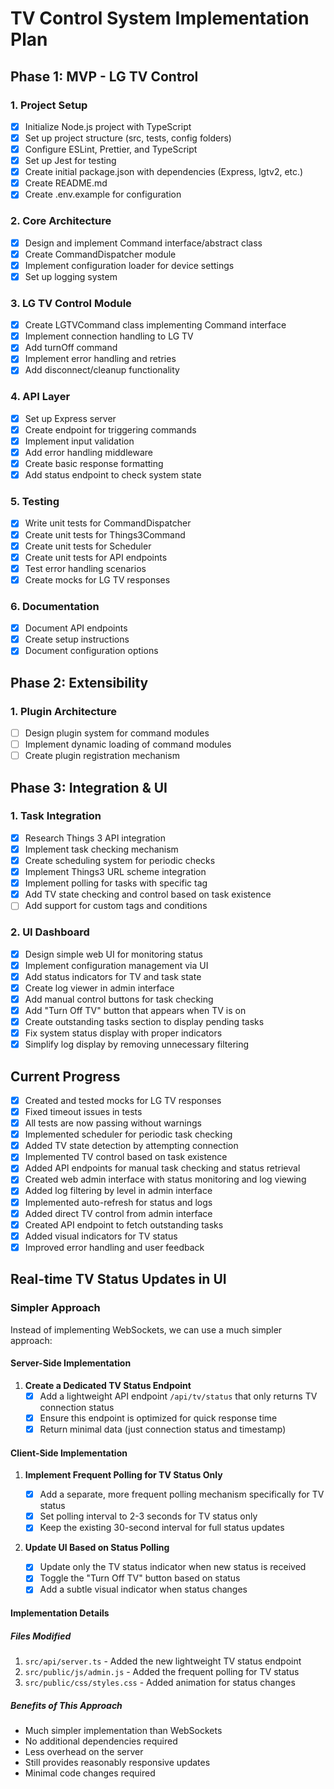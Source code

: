 # TV Control System Implementation Plan

## Phase 1: MVP - LG TV Control

### 1. Project Setup

- [x] Initialize Node.js project with TypeScript
- [x] Set up project structure (src, tests, config folders)
- [x] Configure ESLint, Prettier, and TypeScript
- [x] Set up Jest for testing
- [x] Create initial package.json with dependencies (Express, lgtv2, etc.)
- [x] Create README.md
- [x] Create .env.example for configuration

### 2. Core Architecture

- [x] Design and implement Command interface/abstract class
- [x] Create CommandDispatcher module
- [x] Implement configuration loader for device settings
- [x] Set up logging system

### 3. LG TV Control Module

- [x] Create LGTVCommand class implementing Command interface
- [x] Implement connection handling to LG TV
- [x] Add turnOff command
- [x] Implement error handling and retries
- [x] Add disconnect/cleanup functionality

### 4. API Layer

- [x] Set up Express server
- [x] Create endpoint for triggering commands
- [x] Implement input validation
- [x] Add error handling middleware
- [x] Create basic response formatting
- [x] Add status endpoint to check system state

### 5. Testing

- [x] Write unit tests for CommandDispatcher
- [x] Create unit tests for Things3Command
- [x] Create unit tests for Scheduler
- [x] Create unit tests for API endpoints
- [x] Test error handling scenarios
- [x] Create mocks for LG TV responses

### 6. Documentation

- [x] Document API endpoints
- [x] Create setup instructions
- [x] Document configuration options

## Phase 2: Extensibility

### 1. Plugin Architecture

- [ ] Design plugin system for command modules
- [ ] Implement dynamic loading of command modules
- [ ] Create plugin registration mechanism

## Phase 3: Integration & UI

### 1. Task Integration

- [x] Research Things 3 API integration
- [x] Implement task checking mechanism
- [x] Create scheduling system for periodic checks
- [x] Implement Things3 URL scheme integration
- [x] Implement polling for tasks with specific tag
- [x] Add TV state checking and control based on task existence
- [ ] Add support for custom tags and conditions

### 2. UI Dashboard

- [x] Design simple web UI for monitoring status
- [x] Implement configuration management via UI
- [x] Add status indicators for TV and task state
- [x] Create log viewer in admin interface
- [x] Add manual control buttons for task checking
- [x] Add "Turn Off TV" button that appears when TV is on
- [x] Create outstanding tasks section to display pending tasks
- [x] Fix system status display with proper indicators
- [x] Simplify log display by removing unnecessary filtering

## Current Progress

- [x] Created and tested mocks for LG TV responses
- [x] Fixed timeout issues in tests
- [x] All tests are now passing without warnings
- [x] Implemented scheduler for periodic task checking
- [x] Added TV state detection by attempting connection
- [x] Implemented TV control based on task existence
- [x] Added API endpoints for manual task checking and status retrieval
- [x] Created web admin interface with status monitoring and log viewing
- [x] Added log filtering by level in admin interface
- [x] Implemented auto-refresh for status and logs
- [x] Added direct TV control from admin interface
- [x] Created API endpoint to fetch outstanding tasks
- [x] Added visual indicators for TV status
- [x] Improved error handling and user feedback

## Real-time TV Status Updates in UI

### Simpler Approach

Instead of implementing WebSockets, we can use a much simpler approach:

#### Server-Side Implementation

1. **Create a Dedicated TV Status Endpoint**
   - [x] Add a lightweight API endpoint `/api/tv/status` that only returns TV connection status
   - [x] Ensure this endpoint is optimized for quick response time
   - [x] Return minimal data (just connection status and timestamp)

#### Client-Side Implementation

1. **Implement Frequent Polling for TV Status Only**

   - [x] Add a separate, more frequent polling mechanism specifically for TV status
   - [x] Set polling interval to 2-3 seconds for TV status only
   - [x] Keep the existing 30-second interval for full status updates

2. **Update UI Based on Status Polling**
   - [x] Update only the TV status indicator when new status is received
   - [x] Toggle the "Turn Off TV" button based on status
   - [x] Add a subtle visual indicator when status changes

#### Implementation Details

##### Files Modified

1. `src/api/server.ts` - Added the new lightweight TV status endpoint
2. `src/public/js/admin.js` - Added the frequent polling for TV status
3. `src/public/css/styles.css` - Added animation for status changes

##### Benefits of This Approach

- Much simpler implementation than WebSockets
- No additional dependencies required
- Less overhead on the server
- Still provides reasonably responsive updates
- Minimal code changes required
